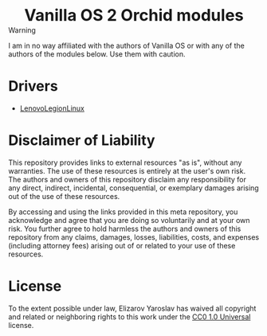 <div align="center">
  <h1 style="font-size: 32px; border: none; line-height: 0; font-weight: bold">Vanilla OS 2 Orchid modules</h1>
</div>

> [!warning]
> I am in no way affiliated with the authors of Vanilla OS or with any of the authors of the modules below. Use them with caution.

# Drivers

- [LenovoLegionLinux](https://github.com/MeowRosya/legion-modules)

# Disclaimer of Liability

This repository provides links to external resources "as is", without any warranties. The use of these resources is entirely at the user's own risk. The authors and owners of this repository disclaim any responsibility for any direct, indirect, incidental, consequential, or exemplary damages arising out of the use of these resources.

By accessing and using the links provided in this meta repository, you acknowledge and agree that you are doing so voluntarily and at your own risk. You further agree to hold harmless the authors and owners of this repository from any claims, damages, losses, liabilities, costs, and expenses (including attorney fees) arising out of or related to your use of these resources.

# License

To the extent possible under law, Elizarov Yaroslav has waived all copyright and related or neighboring rights to this work under the [CC0 1.0 Universal](LICENSE) license.
